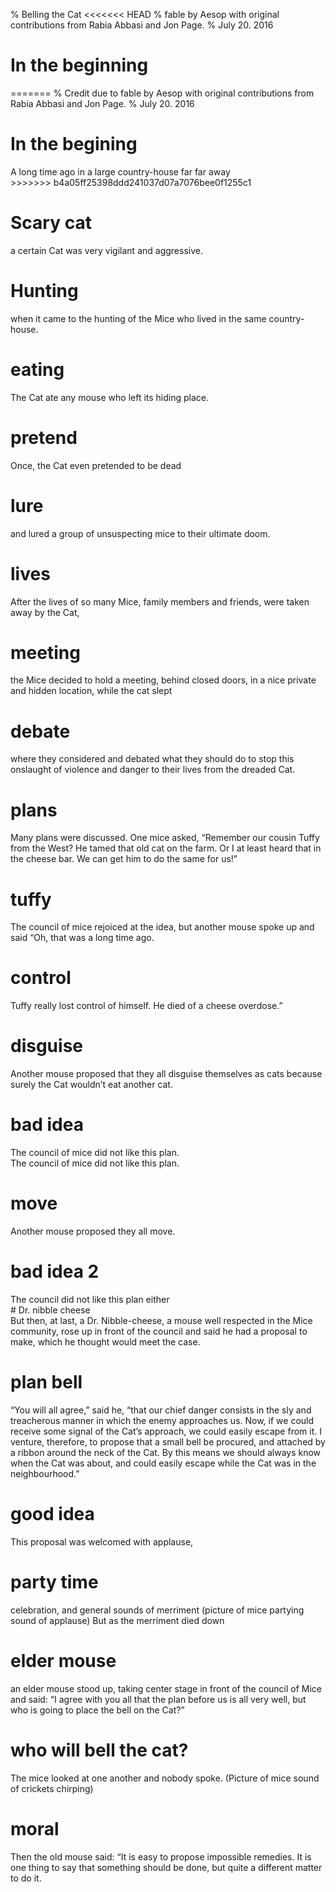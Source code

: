% Belling the Cat
<<<<<<< HEAD
% fable by Aesop with original contributions from Rabia Abbasi and Jon Page. 
% July 20. 2016

# In the beginning
=======
% Credit due to fable by Aesop with original contributions from Rabia Abbasi and Jon Page.
% July 20. 2016

# In the begining
<aside class="notes">
A long time ago in a large country-house far far away
</aside>
>>>>>>> b4a05ff25398ddd241037d07a7076bee0f1255c1

# Scary cat
<aside class="notes">
a certain Cat was very vigilant and aggressive.
</aside>

# Hunting
<aside class="notes">
when it came to the hunting of the Mice who lived in the same country-house.
</aside>

# eating
<aside class="notes">
The Cat ate any mouse who left its hiding place.
</aside>

# pretend
<aside class="notes">
Once, the Cat even pretended to be dead
</aside>

# lure 
<aside class="notes">
and lured a group of unsuspecting mice to their ultimate doom. 
</aside>

# lives
<aside class="notes">
After the lives of so many Mice, family members and friends, were taken away by the Cat, 
</aside>

# meeting
<aside class="notes">
the Mice decided to hold a meeting, behind closed doors, in a nice private and hidden location, while the cat slept
</aside>

# debate
<aside class="notes">
where they considered and debated what they should do to stop this onslaught of violence and danger to their lives from the dreaded Cat.
</aside>

# plans
<aside class="notes">
Many plans were discussed. One mice asked, “Remember our cousin Tuffy from the West? He tamed that old cat on the farm. Or I at least heard that in the cheese bar. We can get him to do the same for us!”
</aside>

# tuffy
<aside class="notes">
The council of mice rejoiced at the idea, but another mouse spoke up and said “Oh, that was a long time ago. 
</aside>

# control
<aside class="notes">
Tuffy really lost control of himself. He died of a cheese overdose.”
</aside>

# disguise
<aside class="notes">
Another mouse proposed that they all disguise themselves as cats because surely the Cat wouldn’t eat another cat. 
</aside>

# bad idea
<aside class="notes">
The council of mice did not like this plan. 
</aside>
The council of mice did not like this plan. 

# move
<aside class="notes">
Another mouse proposed they all move. 
</aside>

# bad idea 2
<aside class="notes">
The council did not like this plan either 
</aside>
# Dr. nibble cheese
<aside class="notes">
But then, at last, a Dr. Nibble-cheese, a mouse well respected in the Mice community,  rose up in front of the council and said he had a proposal to make, which he thought would meet the case. 
</aside>

# plan bell
<aside class="notes">
“You will all agree,” said he, “that our chief danger consists in the sly and treacherous manner in which the enemy approaches us. 
Now, if we could receive some signal of the Cat’s approach, we could easily escape from it. I venture, therefore, to propose that a small bell be procured, and attached by a ribbon around the neck of the Cat. By this means we should always know when the Cat was about, and could easily escape while the Cat was in the neighbourhood.”
</aside>

# good idea
<aside class="notes">
This proposal was welcomed with applause, 
</aside>

# party time
<aside class="notes">
celebration, and general sounds of merriment (picture of mice partying sound of applause) But as the merriment died down
</aside>

# elder mouse
<aside class="notes">
an elder mouse stood up, taking center stage in front of the council of Mice and said: “I agree with you all that the plan before us is all very well, but who is going to place the bell on the Cat?”
</aside>

# who will bell the cat?
<aside class="notes">
The mice looked at one another and nobody spoke. (Picture of mice sound of crickets chirping)
</aside>

# moral
<aside class="notes">
Then the old mouse said: “It is easy to propose impossible remedies. It is one thing to say that something should be done, but quite a different matter to do it.
</aside>






